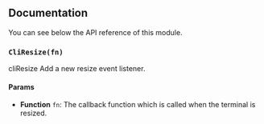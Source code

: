## Documentation

You can see below the API reference of this module.

### `CliResize(fn)`
cliResize
Add a new resize event listener.

#### Params

- **Function** `fn`: The callback function which is called when the terminal is resized.

